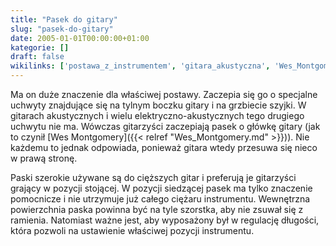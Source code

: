 ```yaml
---
title: "Pasek do gitary"
slug: "pasek-do-gitary"
date: 2005-01-01T00:00:00+01:00
kategorie: []
draft: false
wikilinks: ['postawa_z_instrumentem', 'gitara_akustyczna', 'Wes_Montgomery', 'Kategoria:Akcesoria_gitarzysty']
---
```

Ma on duże znaczenie dla właściwej
postawy<!-- link nie odnosił się do niczego -->. Zaczepia się go o
specjalne uchwyty znajdujące się na tylnym boczku gitary i na grzbiecie
szyjki. W gitarach akustycznych<!-- link nie odnosił się do niczego --> i wielu
elektryczno-akustycznych tego drugiego uchwytu nie ma. Wówczas
gitarzyści zaczepiają pasek o główkę gitary (jak to czynił [Wes
Montgomery]({{< relref "Wes_Montgomery.md" >}})). Nie każdemu to jednak
odpowiada, ponieważ gitara wtedy przesuwa się nieco w prawą stronę.

Paski szerokie używane są do cięższych gitar i preferują je gitarzyści
grający w pozycji stojącej. W pozycji siedzącej pasek ma tylko znaczenie
pomocnicze i nie utrzymuje już całego ciężaru instrumentu. Wewnętrzna
powierzchnia paska powinna być na tyle szorstka, aby nie zsuwał się z
ramienia. Natomiast ważne jest, aby wyposażony był w regulację długości,
która pozwoli na ustawienie właściwej pozycji instrumentu.

